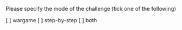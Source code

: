 Please specify the mode of the challenge (tick one of the following)

[ ] wargame
[ ] step-by-step
[ ] both


 
